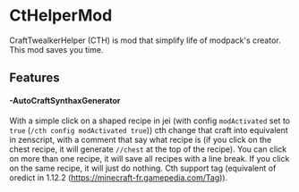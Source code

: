 # CtHelperMod

CraftTwealkerHelper (CTH) is mod that simplify life of modpack's creator. This mod saves you time.

## Features

#### -AutoCraftSynthaxGenerator

With a simple click on a shaped recipe in jei (with config `modActivated` set to `true` (`/cth config modActivated true`)) cth change that craft into equivalent in zenscript, with a comment that say what recipe is (if you click on the chest recipe, it will generate `//chest` at the top of the recipe).
You can click on more than one recipe, it will save all recipes with a line break. 
If you click on the same recipe, it will just do nothing.
Cth support tag (equivalent of oredict in 1.12.2 (https://minecraft-fr.gamepedia.com/Tag)).
